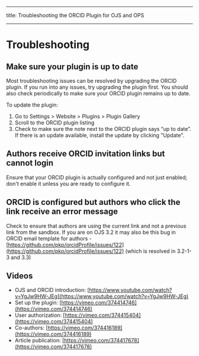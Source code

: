 - - -
title: Troubleshooting the ORCID Plugin for OJS and OPS
- - -

# Troubleshooting

## Make sure your plugin is up to date

Most troubleshooting issues can be resolved by upgrading the ORCID plugin. If you run into any issues, try upgrading the plugin first. You should also check periodically to make sure your ORCID plugin remains up to date.

To update the plugin:

1. Go to Settings > Website > Plugins > Plugin Gallery
2. Scroll to the ORCID plugin listing
3. Check to make sure the note next to the ORCID plugin says “up to date”. If there is an update available, install the update by clicking "Update".

## Authors receive ORCID invitation links but cannot login

Ensure  that your ORCID plugin is actually configured and not just enabled; don't enable it unless you are ready to configure it.

## ORCID is configured but authors who click the link receive an error message

Check to ensure that authors are using the current link and not a previous link from the sandbox. If you are on OJS 3.2 it may also be this bug in ORCID email template for authors - [https://github.com/pkp/orcidProfile/issues/122](https://github.com/pkp/orcidProfile/issues/122) (which is resolved in 3.2-1-3 and 3.3)

## Videos

- OJS and ORCID introduction: [https://www.youtube.com/watch?v=YgJw9HW-JEg](https://www.youtube.com/watch?v=YgJw9HW-JEg)
- Set up the plugin: [https://vimeo.com/374414746](https://vimeo.com/374414746)
- User authorization: [https://vimeo.com/374415404](https://vimeo.com/374415404)
- Co-authors: [https://vimeo.com/374416189](https://vimeo.com/374416189)
- Article publication: [https://vimeo.com/374417678](https://vimeo.com/374417678)
